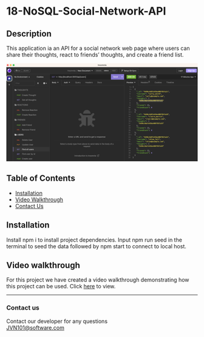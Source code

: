 # 18-NoSQL-Social-Network-API

## Description
This application ia an API for a social network web page where users can share their thoughts, react to friends’ thoughts, and create a friend list.

![Image](/Image/insomnia.png) 

## Table of Contents 

* [Installation](#installation)
* [Video Walkthrough](#video-walkthrough)
* [Contact Us](#contact-us)

## Installation
Install npm i to install project dependencies. Input npm run seed in the terminal to seed the data followed by npm start to connect to local host.

## Video walkthrough

For this project we have created a video walkthrough demonstrating how this project can be used. Click [here]([https://drive.google.com/file/d/1d4fL8ItIZy8871NP5jqNp95buGmeHP-K/view](https://drive.google.com/file/d/1d4fL8ItIZy8871NP5jqNp95buGmeHP-K/view)) to view.

***
### Contact us
Contact our developer for any questions <br />
<JVN101@software.com>
